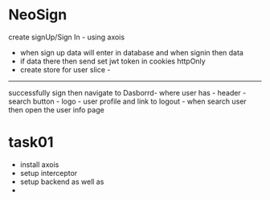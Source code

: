 # NeoSign

create signUp/Sign In - using axois 
- when sign up data will enter in database and when signin then data 
- if data there then send  set jwt token in cookies httpOnly
- create store for user slice - 
-------------
successfully sign then navigate to Dasborrd- where user has - 
header 
    - search button 
    - logo
    - user profile and link to logout 
    - when search user then open the user info page



# task01
- install axois 
- setup interceptor 
- setup backend as well as
- 